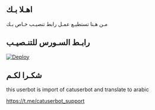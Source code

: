 ## اهـلا بـك
مـن هـنا تستطيـع عمـل رابط تنصيـب خـاص بـك

## رابـط السـورس للتنـصيـب

[![Deploy](https://www.herokucdn.com/deploy/button.svg)](https://heroku.com/deploy?template=https://github.com/dbb4b1/jmthon)

## شكـرا لكـم 


this userbot is import of catuserbot and translate to arabic

https://t.me/catuserbot_support
